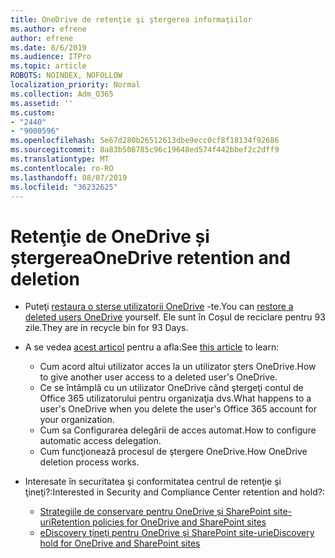 ```yaml
---
title: OneDrive de retenţie şi ştergerea informaţiilor
ms.author: efrene
author: efrene
ms.date: 8/6/2019
ms.audience: ITPro
ms.topic: article
ROBOTS: NOINDEX, NOFOLLOW
localization_priority: Normal
ms.collection: Adm_O365
ms.assetid: ''
ms.custom:
- "2440"
- "9000596"
ms.openlocfilehash: 5e67d280b26512613dbe9ecc0cf8f18134f92686
ms.sourcegitcommit: 8a83b508785c96c19648ed574f442bbef2c2dff9
ms.translationtype: MT
ms.contentlocale: ro-RO
ms.lasthandoff: 08/07/2019
ms.locfileid: "36232625"
---
```

# <a name="onedrive-retention-and-deletion"></a><span data-ttu-id="f5697-102">Retenţie de OneDrive și ștergerea</span><span class="sxs-lookup"><span data-stu-id="f5697-102">OneDrive retention and deletion</span></span>

- <span data-ttu-id="f5697-103">Puteţi [restaura o sterse utilizatorii OneDrive](https://docs.microsoft.com/onedrive/restore-deleted-onedrive) -te.</span><span class="sxs-lookup"><span data-stu-id="f5697-103">You can [restore a deleted users OneDrive](https://docs.microsoft.com/onedrive/restore-deleted-onedrive) yourself.</span></span> <span data-ttu-id="f5697-104">Ele sunt în Coșul de reciclare pentru 93 zile.</span><span class="sxs-lookup"><span data-stu-id="f5697-104">They are in recycle bin for 93 Days.</span></span> 

- <span data-ttu-id="f5697-105">A se vedea [acest articol](https://docs.microsoft.com/onedrive/restore-deleted-onedrive) pentru a afla:</span><span class="sxs-lookup"><span data-stu-id="f5697-105">See [this article](https://docs.microsoft.com/onedrive/restore-deleted-onedrive) to learn:</span></span>
    - <span data-ttu-id="f5697-106">Cum acord altui utilizator acces la un utilizator şters OneDrive.</span><span class="sxs-lookup"><span data-stu-id="f5697-106">How to give another user access to a deleted user's OneDrive.</span></span>
    - <span data-ttu-id="f5697-107">Ce se întâmplă cu un utilizator OneDrive când ştergeţi contul de Office 365 utilizatorului pentru organizaţia dvs.</span><span class="sxs-lookup"><span data-stu-id="f5697-107">What happens to a user's OneDrive when you delete the user's Office 365 account for your organization.</span></span>
    - <span data-ttu-id="f5697-108">Cum sa Configurarea delegării de acces automat.</span><span class="sxs-lookup"><span data-stu-id="f5697-108">How to configure automatic access delegation.</span></span>
    - <span data-ttu-id="f5697-109">Cum funcţionează procesul de ştergere OneDrive.</span><span class="sxs-lookup"><span data-stu-id="f5697-109">How OneDrive deletion process works.</span></span>

- <span data-ttu-id="f5697-110">Interesate în securitatea şi conformitatea centrul de retenţie şi ţineţi?:</span><span class="sxs-lookup"><span data-stu-id="f5697-110">Interested in Security and Compliance Center retention and hold?:</span></span>
    - [<span data-ttu-id="f5697-111">Strategiile de conservare pentru OneDrive și SharePoint site-uri</span><span class="sxs-lookup"><span data-stu-id="f5697-111">Retention policies for OneDrive and SharePoint sites</span></span>](https://docs.microsoft.com/office365/securitycompliance/retention-policies?redirectSourcePath=%252farticle%252f5e377752-700d-4870-9b6d-12bfc12d2423#content-in-onedrive-accounts-and-sharepoint-sites)
    - [<span data-ttu-id="f5697-112">eDiscovery ţineţi pentru OneDrive și SharePoint site-uri</span><span class="sxs-lookup"><span data-stu-id="f5697-112">eDiscovery hold for OneDrive and SharePoint sites</span></span>](https://docs.microsoft.com/office365/securitycompliance/ediscovery-cases#step-4-place-content-locations-on-hold)



